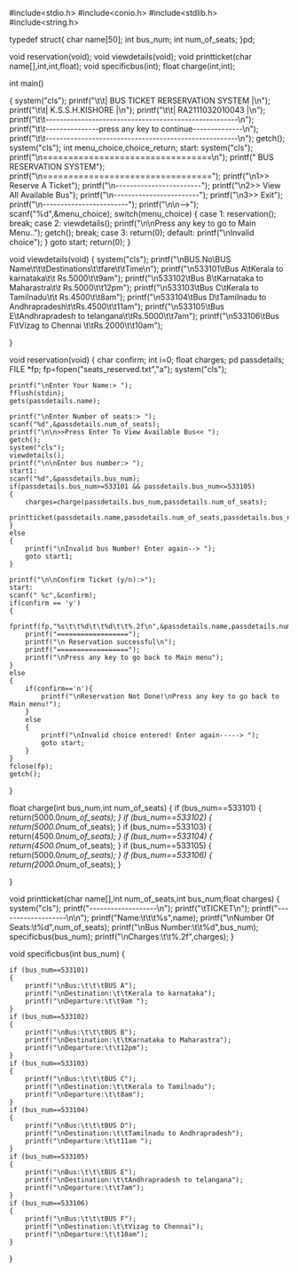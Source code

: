 #include<stdio.h>
#include<conio.h>
#include<stdlib.h>
#include<string.h>

typedef struct{
	char name[50];
	int bus_num;
	int num_of_seats;
}pd;


void reservation(void);
void viewdetails(void);
void printticket(char name[],int,int,float);
void specificbus(int);
float charge(int,int);



int main()

{
		system("cls");
	printf("\t\t|           BUS TICKET RERSERVATION SYSTEM           |\n");
    printf("\t\t|               K.S.S.H.KISHORE                      |\n");
    printf("\t\t|                          RA2111032010043           |\n");
    printf("\t\t------------------------------------------------------\n");
    printf("\t\t---------------press any key to continue--------------\n");
    printf("\t\t------------------------------------------------------\n");
	getch();
    system("cls");
	int menu_choice,choice_return;
	start:
	system("cls");
	printf("\n=================================\n");
	printf("    BUS RESERVATION SYSTEM");
	printf("\n=================================");
	printf("\n1>> Reserve A Ticket");
	printf("\n------------------------");
	printf("\n2>> View All Available Bus");
	printf("\n------------------------");
	printf("\n3>> Exit");
	printf("\n------------------------");
	printf("\n\n-->");
	scanf("%d",&menu_choice);
	switch(menu_choice)
	{
		case 1:
			reservation();
			break;
		case 2:
			viewdetails();
			printf("\n\nPress any key to go to Main Menu..");
			getch();
			break;
		case 3:
			return(0);
		default:
			printf("\nInvalid choice");
	}
	goto start;
	return(0);
}

void viewdetails(void)
{
	system("cls");
	printf("\nBUS.No\BUS Name\t\t\tDestinations\t\tfare\t\tTime\n");
	printf("\n533101\tBus A\tKerala to karnataka\t\t       Rs.5000\t\t9am");
	printf("\n533102\tBus B\tKarnataka to Maharastra\t\t   Rs.5000\t\t12pm");
	printf("\n533103\tBus C\tKerala to Tamilnadu\t\t       Rs.4500\t\t8am");
	printf("\n533104\tBus D\tTamilnadu to Andhrapradesh\t\tRs.4500\t\t11am");
	printf("\n533105\tBus E\tAndhrapradesh to telangana\t\tRs.5000\t\t7am");
	printf("\n533106\tBus F\tVizag to Chennai \t\tRs.2000\t\t10am");
	
}


void reservation(void)
{
	char confirm;
	int i=0;
	float charges;
	pd passdetails;
	FILE *fp;
	fp=fopen("seats_reserved.txt","a");
	system("cls");

	printf("\nEnter Your Name:> ");
	fflush(stdin);
	gets(passdetails.name);

	printf("\nEnter Number of seats:> ");
	scanf("%d",&passdetails.num_of_seats);
	printf("\n\n>>Press Enter To View Available Bus<< ");
	getch();
	system("cls");
	viewdetails();
	printf("\n\nEnter bus number:> ");
	start1:
	scanf("%d",&passdetails.bus_num);
	if(passdetails.bus_num>=533101 && passdetails.bus_num<=533105)
	{
		charges=charge(passdetails.bus_num,passdetails.num_of_seats);
		printticket(passdetails.name,passdetails.num_of_seats,passdetails.bus_num,charges);
	}
	else
	{
		printf("\nInvalid bus Number! Enter again--> ");
		goto start1;
	}

	printf("\n\nConfirm Ticket (y/n):>");
	start:
	scanf(" %c",&confirm);
	if(confirm == 'y')
	{
		fprintf(fp,"%s\t\t%d\t\t%d\t\t%.2f\n",&passdetails.name,passdetails.num_of_seats,passdetails.bus_num,charges);
		printf("==================");
		printf("\n Reservation successful\n");
		printf("==================");
		printf("\nPress any key to go back to Main menu");
	}
	else
	{
		if(confirm=='n'){
			printf("\nReservation Not Done!\nPress any key to go back to  Main menu!");
		}
		else
		{
			printf("\nInvalid choice entered! Enter again-----> ");
			goto start;
		}
	}
	fclose(fp);
	getch();
}

float charge(int bus_num,int num_of_seats)
{
		if (bus_num==533101)
	{
		return(5000.0*num_of_seats);
	}
	if (bus_num==533102)
	{
		return(5000.0*num_of_seats);
	}
	if (bus_num==533103)
	{
		return(4500.0*num_of_seats);
	}
	if (bus_num==533104)
	{
		return(4500.0*num_of_seats);
	}
	if (bus_num==533105)
	{
		return(5000.0*num_of_seats);
	}
	if (bus_num==533106)
	{
	    return(2000.0*num_of_seats);
	}
	
}

void printticket(char name[],int num_of_seats,int bus_num,float charges)
{
	system("cls");
	printf("-------------------\n");
	printf("\tTICKET\n");
	printf("-------------------\n\n");
	printf("Name:\t\t\t%s",name);
	printf("\nNumber Of Seats:\t%d",num_of_seats);
	printf("\nBus Number:\t\t%d",bus_num);
	specificbus(bus_num);
	printf("\nCharges:\t\t%.2f",charges);
}

void specificbus(int bus_num)
{

	if (bus_num==533101)
	{
		printf("\nBus:\t\t\tBUS A");
		printf("\nDestination:\t\tKerala to karnataka");
		printf("\nDeparture:\t\t9am ");
	}
	if (bus_num==533102)
	{
		printf("\nBus:\t\t\tBUS B");
		printf("\nDestination:\t\tKarnataka to Maharastra");
		printf("\nDeparture:\t\t12pm");
	}
	if (bus_num==533103)
	{
		printf("\nBus:\t\t\tBUS C");
		printf("\nDestination:\t\tKerala to Tamilnadu");
		printf("\nDeparture:\t\t8am");
	}
	if (bus_num==533104)
	{
		printf("\nBus:\t\t\tBUS D");
		printf("\nDestination:\t\tTamilnadu to Andhrapradesh");
		printf("\nDeparture:\t\t11am ");
	}
	if (bus_num==533105)
	{
		printf("\nBus:\t\t\tBUS E");
		printf("\nDestination:\t\tAndhrapradesh to telangana");
		printf("\nDeparture:\t\t7am");
	}
	if (bus_num==533106)
	{
		printf("\nBus:\t\t\tBUS F");
		printf("\nDestination:\t\tVizag to Chennai");
		printf("\nDeparture:\t\t10am");
	}

}

